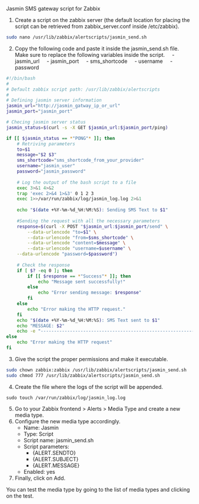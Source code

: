 Jasmin SMS gateway script for Zabbix
1. Create a script on the zabbix server (the default location for placing the script can be retrieved from zabbix_server.conf inside /etc/zabbix).
```bash
sudo nano /usr/lib/zabbix/alertscripts/jasmin_send.sh
```
2. Copy the following code and paste it inside the jasmin_send.sh file. Make sure to replace the following variables inside the script.
    - jasmin_url
    - jasmin_port
    - sms_shortcode
    - username
    - password
```bash
#!/bin/bash
#
# Default zabbix script path: /usr/lib/zabbix/alertscripts
#
# Defining jasmin server information
jasmin_url="http://jasmin_gatway_ip_or_url"
jasmin_port="jasmin_port"

# Checing jasmin server status
jasmin_status=$(curl -s -X GET $jasmin_url:$jasmin_port/ping)

if [[ $jasmin_status == *"PONG"* ]]; then
    # Retriving parameters
    to=$1
    message="$2 $3"
    sms_shortcode="sms_shortcode_from_your_provider"
    username="jasmin_user"
    password="jasmin_password"
    
    # Log the output of the bash script to a file
    exec 3>&1 4>&2
    trap 'exec 2>&4 1>&3' 0 1 2 3
    exec 1>>/var/run/zabbix/log/jasmin_log.log 2>&1
    
    echo "$(date +%Y-%m-%d_%H:%M:%S): Sending SMS Text to $1"
    
    #Sending the request with all the necessary parameters
    response=$(curl -X POST "$jasmin_url:$jasmin_port/send" \
        --data-urlencode "to=$1" \
        --data-urlencode "from=$sms_shortcode" \
        --data-urlencode "content=$message" \
        --data-urlencode "username=$username" \
    --data-urlencode "password=$password")
    
    # Check the response
    if [ $? -eq 0 ]; then
        if [[ $response == *"Success"* ]]; then
            echo "Message sent successfully!"
        else
            echo "Error sending message: $response"
        fi
    else
        echo "Error making the HTTP request."
    fi
    echo "$(date +%Y-%m-%d_%H:%M:%S): SMS Text sent to $1"
    echo "MESSAGE: $2"
    echo -e "---------------------------------------------------------------------------------------\n"
else
    echo "Error making the HTTP request"
fi
```
3. Give the script the proper permissions and make it executable.
```bash
sudo chown zabbix:zabbix /usr/lib/zabbix/alertscripts/jasmin_send.sh
sudo chmod 777 /usr/lib/zabbix/alertscripts/jasmin_send.sh
```
4. Create the file where the logs of the script will be appended.
```
sudo touch /var/run/zabbix/log/jasmin_log.log
```
5. Go to your Zabbix frontend > Alerts > Media Type and create a new media type.
6. Configure the new media type accordingly.
   - Name: Jasmin
   - Type: Script
   - Script name: jasmin_send.sh
   - Script parameters:
     - {ALERT.SENDTO}
     - {ALERT.SUBJECT}
     - {ALERT.MESSAGE}
   - Enabled: yes
7. Finally, click on Add.

You can test the media type by going to the list of media types and clicking on the test.
